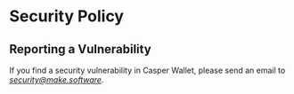 # Security Policy

## Reporting a Vulnerability

If you find a security vulnerability in Casper Wallet, please send an email to *security@make.software*.
